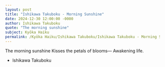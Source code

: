 ```yaml
---
layout: post
title: "Ishikawa Takuboku - Morning Sunshine"
date: 2024-12-30 12:00:00 -0000
author: Ishikawa Takuboku
quote: "The morning sunshine"
subject: Kyōka Haiku
permalink: /Kyōka Haiku/Ishikawa Takuboku/Ishikawa Takuboku - Morning Sunshine
---
```


The morning sunshine
Kisses the petals of blooms—
Awakening life.

- Ishikawa Takuboku
